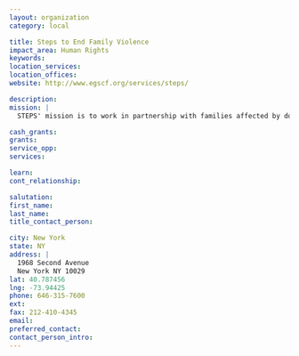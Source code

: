 ```yaml
---
layout: organization
category: local

title: Steps to End Family Violence
impact_area: Human Rights
keywords: 
location_services: 
location_offices: 
website: http://www.egscf.org/services/steps/

description: 
mission: |
  STEPS' mission is to work in partnership with families affected by domestic violence and the criminal justice system. Our work focuses on: 1. Prevention of abuse and incarceration 2. Intervention to help people heal from trauma and develop healthy strategies and 3. Policy change through education and advocacy

cash_grants: 
grants: 
service_opp: 
services: 

learn: 
cont_relationship: 

salutation: 
first_name: 
last_name: 
title_contact_person: 

city: New York
state: NY
address: |
  1968 Second Avenue     
  New York NY 10029
lat: 40.787456
lng: -73.94425
phone: 646-315-7600
ext: 
fax: 212-410-4345
email: 
preferred_contact: 
contact_person_intro: 
---
```

